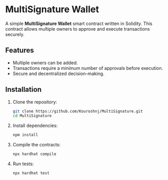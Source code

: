 # MultiSignature Wallet

A simple **MultiSignature Wallet** smart contract written in Solidity. This contract allows multiple owners to approve and execute transactions securely.

## Features
- Multiple owners can be added.
- Transactions require a minimum number of approvals before execution.
- Secure and decentralized decision-making.

## Installation

1. Clone the repository:
   ```bash
   git clone https://github.com/Kouroshnj/MultiSignature.git
   cd MultiSignature

2. Install dependencies:
    ```bash
    npm install

3. Compile the contracts:
    ```bash
    npx hardhat compile

4. Run tests:
    ```bash
    npx hardhat test